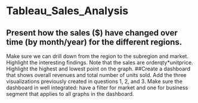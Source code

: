 # Tableau_Sales_Analysis
## Present how the sales ($) have changed over time (by month/year) for the different regions. 
Make sure we can drill down from the region to the subregion and market. Highlight the interesting findings. 
Note that the sales are orderqty*unitprice. Highlight the highest and lowest point on the graph.
##Create a dashboard that shows overall revenues and total number of units sold. 
Add the three visualizations previously created in questions 1, 2, and 3. Make sure the dashboard in well integrated: 
have a filter for market and one for business segment that applies to all graphs in the dashboard.
